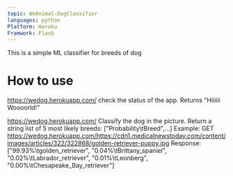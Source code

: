 ```yaml
---
topic: WeAnimal-DogClassifier
languages: python
Platform: Heroku
Framwork: Flask
---
```


This is a simple ML classifier for breeds of dog

# How to use
https://wedog.herokuapp.com/ 
check the status of the app. Returns "Hiiiiii Woooorld!"

https://wedog.herokuapp.com/<URL to a picture of a dog>
Classify the dog in the picture. Return a string list of 5 most likely breeds: ["Probability\tBreed",...] 
  Example:
  GET https://wedog.herokuapp.com/https://cdn1.medicalnewstoday.com/content/images/articles/322/322868/golden-retriever-puppy.jpg
  Response: ["99.93%\tgolden_retriever", "0.04%\tBrittany_spaniel", "0.02%\tLabrador_retriever", "0.01%\tLeonberg", "0.00%\tChesapeake_Bay_retriever"]
